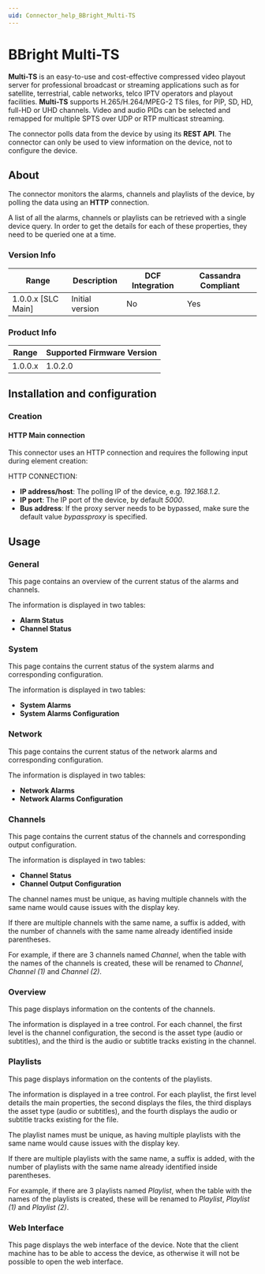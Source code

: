 ```yaml
---
uid: Connector_help_BBright_Multi-TS
---
```


# BBright Multi-TS

**Multi-TS** is an easy-to-use and cost-effective compressed video playout server for professional broadcast or streaming applications such as for satellite, terrestrial, cable networks, telco IPTV operators and playout facilities. **Multi-TS** supports H.265/H.264/MPEG-2 TS files, for PIP, SD, HD, full-HD or UHD channels. Video and audio PIDs can be selected and remapped for multiple SPTS over UDP or RTP multicast streaming.

The connector polls data from the device by using its **REST API**. The connector can only be used to view information on the device, not to configure the device.

## About

The connector monitors the alarms, channels and playlists of the device, by polling the data using an **HTTP** connection.

A list of all the alarms, channels or playlists can be retrieved with a single device query. In order to get the details for each of these properties, they need to be queried one at a time.

### Version Info

| Range | Description | DCF Integration | Cassandra Compliant |
|----------------------|-----------------|---------------------|-------------------------|
| 1.0.0.x [SLC Main]   | Initial version | No                  | Yes                     |

### Product Info

| Range | Supported Firmware Version |
|------------------|-----------------------------|
| 1.0.0.x          | 1.0.2.0                     |

## Installation and configuration

### Creation

#### HTTP Main connection

This connector uses an HTTP connection and requires the following input during element creation:

HTTP CONNECTION:

- **IP address/host**: The polling IP of the device, e.g. *192.168.1.2*.
- **IP port**: The IP port of the device, by default *5000*.
- **Bus address**: If the proxy server needs to be bypassed, make sure the default value *bypassproxy* is specified.

## Usage

### General

This page contains an overview of the current status of the alarms and channels.

The information is displayed in two tables:

- **Alarm Status**
- **Channel Status**

### System

This page contains the current status of the system alarms and corresponding configuration.

The information is displayed in two tables:

- **System Alarms**
- **System Alarms Configuration**

### Network

This page contains the current status of the network alarms and corresponding configuration.

The information is displayed in two tables:

- **Network Alarms**
- **Network Alarms Configuration**

### Channels

This page contains the current status of the channels and corresponding output configuration.

The information is displayed in two tables:

- **Channel Status**
- **Channel Output Configuration**

The channel names must be unique, as having multiple channels with the same name would cause issues with the display key.

If there are multiple channels with the same name, a suffix is added, with the number of channels with the same name already identified inside parentheses.

For example, if there are 3 channels named *Channel*, when the table with the names of the channels is created, these will be renamed to *Channel*, *Channel (1)* and *Channel (2)*.

### Overview

This page displays information on the contents of the channels.

The information is displayed in a tree control. For each channel, the first level is the channel configuration, the second is the asset type (audio or subtitles), and the third is the audio or subtitle tracks existing in the channel.

### Playlists

This page displays information on the contents of the playlists.

The information is displayed in a tree control. For each playlist, the first level details the main properties, the second displays the files, the third displays the asset type (audio or subtitles), and the fourth displays the audio or subtitle tracks existing for the file.

The playlist names must be unique, as having multiple playlists with the same name would cause issues with the display key.

If there are multiple playlists with the same name, a suffix is added, with the number of playlists with the same name already identified inside parentheses.

For example, if there are 3 playlists named *Playlist*, when the table with the names of the playlists is created, these will be renamed to *Playlist*, *Playlist (1)* and *Playlist (2)*.

### Web Interface

This page displays the web interface of the device. Note that the client machine has to be able to access the device, as otherwise it will not be possible to open the web interface.

